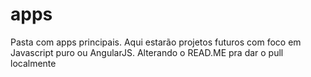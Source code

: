 # apps
Pasta com apps principais.
Aqui estarão projetos futuros com foco em Javascript puro ou AngularJS.
Alterando o READ.ME pra dar o pull localmente
